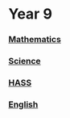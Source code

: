 <head>
  <title>Y9 Notes</title>
</head>

# Year 9
### [Mathematics](/the-merchant/notes/year9/mathematics.html)
### [Science]()
### [HASS]()
### [English]()
